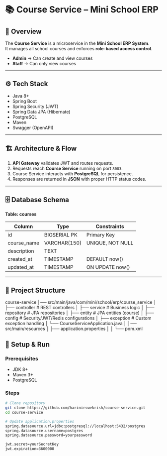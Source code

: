 # 📚 Course Service – Mini School ERP

## 📌 Overview
The **Course Service** is a microservice in the **Mini School ERP System**.  
It manages all school courses and enforces **role-based access control**.

- **Admin** → Can create and view courses  
- **Staff** → Can only view courses  

---

## ⚙️ Tech Stack
- Java 8+
- Spring Boot
- Spring Security (JWT)
- Spring Data JPA (Hibernate)
- PostgreSQL
- Maven
- Swagger (OpenAPI)

---

## 🏗️ Architecture & Flow
1. **API Gateway** validates JWT and routes requests.  
2. Requests reach **Course Service** running on port `8083`.  
3. Course Service interacts with **PostgreSQL** for persistence.  
4. Responses are returned in **JSON** with proper HTTP status codes.  

---

## 🗄️ Database Schema
**Table: courses**

| Column       | Type         | Constraints      |
| ------------ | ------------ | ---------------- |
| id           | BIGSERIAL PK | Primary Key      |
| course\_name | VARCHAR(150) | UNIQUE, NOT NULL |
| description  | TEXT         |                  |
| created\_at  | TIMESTAMP    | DEFAULT now()    |
| updated\_at  | TIMESTAMP    | ON UPDATE now()  |

---

## 📂 Project Structure  
course-service
│── src/main/java/com/mini/school/erp/course_service
│ ├── controller # REST controllers
│ ├── service # Business logic
│ ├── repository # JPA repositories
│ ├── entity # JPA entities (course)
│ ├── config # Security/JWT/Redis configurations
│ ├── exception # Custom exception handling
│ └── CourseServiceApplication.java
│
│── src/main/resources
│ ├── application.properties
│
│
└── pom.xml

## 🚀 Setup & Run

### Prerequisites
- JDK 8+  
- Maven 3+  
- PostgreSQL  

### Steps
```bash
# Clone repository
git clone https://github.com/harinirswekrish/course-service.git
cd course-service

# Update application.properties
spring.datasource.url=jdbc:postgresql://localhost:5432/postgres
spring.datasource.username=postgres
spring.datasource.password=yourpassword

jwt.secret=yourSecretKey
jwt.expiration=3600000
